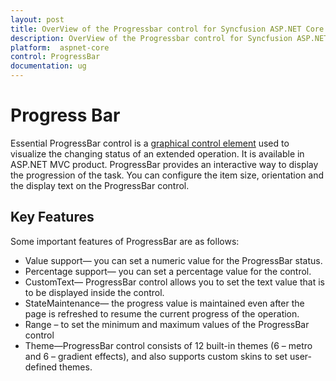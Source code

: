 ```yaml
---
layout: post
title: OverView of the Progressbar control for Syncfusion ASP.NET Core
description: OverView of the Progressbar control for Syncfusion ASP.NET Core  	 	
platform:  aspnet-core
control: ProgressBar
documentation: ug
---
```


# Progress Bar

Essential ProgressBar control is a [graphical control element](https://en.wikipedia.org/wiki/Graphical_control_element) used to visualize the changing status of an extended operation. It is available in ASP.NET MVC product. ProgressBar provides an interactive way to display the progression of the task. You can configure the item size, orientation and the display text on the ProgressBar control.

## Key Features

Some important features of ProgressBar are as follows:

* Value support— you can set a numeric value for the ProgressBar status.
* Percentage support— you can set a percentage value for the control.
* CustomText— ProgressBar control allows you to set the text value that is to be displayed inside the control.
* StateMaintenance— the progress value is maintained even after the page is refreshed to resume the current progress of the operation.
* Range – to set the minimum and maximum values of the ProgressBar control
* Theme—ProgressBar control consists of 12 built-in themes (6 – metro and 6 – gradient effects), and also supports custom skins to set user-defined themes.